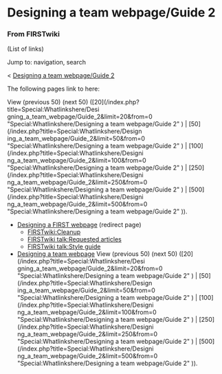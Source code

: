 # Designing a team webpage/Guide 2

### From FIRSTwiki

(List of links)

Jump to: navigation, search

&lt; [Designing a team webpage/Guide
2](/index.php?title=Designing_a_team_webpage/Guide_2&redirect=no "Designing a
team webpage/Guide 2" )  

The following pages link to here:

View (previous 50) (next 50) ([20](/index.php?title=Special:Whatlinkshere/Desi
gning_a_team_webpage/Guide_2&limit=20&from=0 "Special:Whatlinkshere/Designing
a team webpage/Guide 2" ) | [50](/index.php?title=Special:Whatlinkshere/Design
ing_a_team_webpage/Guide_2&limit=50&from=0 "Special:Whatlinkshere/Designing a
team webpage/Guide 2" ) | [100](/index.php?title=Special:Whatlinkshere/Designi
ng_a_team_webpage/Guide_2&limit=100&from=0 "Special:Whatlinkshere/Designing a
team webpage/Guide 2" ) | [250](/index.php?title=Special:Whatlinkshere/Designi
ng_a_team_webpage/Guide_2&limit=250&from=0 "Special:Whatlinkshere/Designing a
team webpage/Guide 2" ) | [500](/index.php?title=Special:Whatlinkshere/Designi
ng_a_team_webpage/Guide_2&limit=500&from=0 "Special:Whatlinkshere/Designing a
team webpage/Guide 2" )).

  * [Designing a FIRST webpage](/index.php?title=Designing_a_FIRST_webpage&redirect=no "Designing a FIRST webpage" ) (redirect page) 
    * [FIRSTwiki:Cleanup](/index.php/FIRSTwiki:Cleanup "FIRSTwiki:Cleanup" )
    * [FIRSTwiki talk:Requested articles](/index.php/FIRSTwiki_talk:Requested_articles "FIRSTwiki talk:Requested articles" )
    * [FIRSTwiki talk:Style guide](/index.php/FIRSTwiki_talk:Style_guide "FIRSTwiki talk:Style guide" )
  * [Designing a team webpage](/index.php/Designing_a_team_webpage "Designing a team webpage" )
View (previous 50) (next 50) ([20](/index.php?title=Special:Whatlinkshere/Desi
gning_a_team_webpage/Guide_2&limit=20&from=0 "Special:Whatlinkshere/Designing
a team webpage/Guide 2" ) | [50](/index.php?title=Special:Whatlinkshere/Design
ing_a_team_webpage/Guide_2&limit=50&from=0 "Special:Whatlinkshere/Designing a
team webpage/Guide 2" ) | [100](/index.php?title=Special:Whatlinkshere/Designi
ng_a_team_webpage/Guide_2&limit=100&from=0 "Special:Whatlinkshere/Designing a
team webpage/Guide 2" ) | [250](/index.php?title=Special:Whatlinkshere/Designi
ng_a_team_webpage/Guide_2&limit=250&from=0 "Special:Whatlinkshere/Designing a
team webpage/Guide 2" ) | [500](/index.php?title=Special:Whatlinkshere/Designi
ng_a_team_webpage/Guide_2&limit=500&from=0 "Special:Whatlinkshere/Designing a
team webpage/Guide 2" )).

